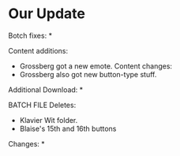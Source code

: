 # Our Update

Botch fixes:
  * 
  
Content additions:
  * Grossberg got a new emote.
Content changes:
  * Grossberg also got new button-type stuff.

Additional Download:
  * 
 
BATCH FILE
Deletes:
  * Klavier Wit folder.
  * Blaise's 15th and 16th buttons
  
Changes:
  * 
 
